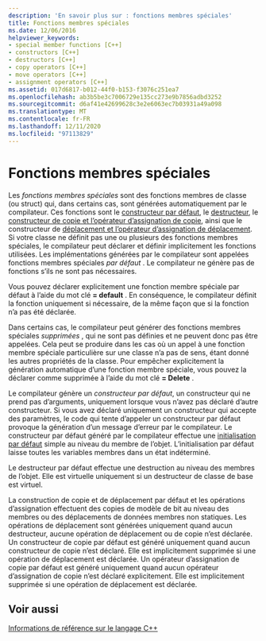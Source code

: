 ```yaml
---
description: 'En savoir plus sur : fonctions membres spéciales'
title: Fonctions membres spéciales
ms.date: 12/06/2016
helpviewer_keywords:
- special member functions [C++]
- constructors [C++]
- destructors [C++]
- copy operators [C++]
- move operators [C++]
- assignment operators [C++]
ms.assetid: 017d6817-b012-44f0-b153-f3076c251ea7
ms.openlocfilehash: ab3b5be3c7006729e135cc273e9b7856adbd3252
ms.sourcegitcommit: d6af41e42699628c3e2e6063ec7b03931a49a098
ms.translationtype: MT
ms.contentlocale: fr-FR
ms.lasthandoff: 12/11/2020
ms.locfileid: "97113829"
---
```

# <a name="special-member-functions"></a>Fonctions membres spéciales

Les *fonctions membres spéciales* sont des fonctions membres de classe (ou struct) qui, dans certains cas, sont générées automatiquement par le compilateur. Ces fonctions sont le [constructeur par défaut](constructors-cpp.md#default_constructors), le [destructeur](destructors-cpp.md), le [constructeur de copie et l’opérateur d’assignation de copie](copy-constructors-and-copy-assignment-operators-cpp.md), ainsi que le constructeur de [déplacement et l’opérateur d’assignation de déplacement](move-constructors-and-move-assignment-operators-cpp.md). Si votre classe ne définit pas une ou plusieurs des fonctions membres spéciales, le compilateur peut déclarer et définir implicitement les fonctions utilisées. Les implémentations générées par le compilateur sont appelées fonctions membres spéciales *par défaut* . Le compilateur ne génère pas de fonctions s’ils ne sont pas nécessaires.

Vous pouvez déclarer explicitement une fonction membre spéciale par défaut à l’aide du mot clé **= default** . En conséquence, le compilateur définit la fonction uniquement si nécessaire, de la même façon que si la fonction n’a pas été déclarée.

Dans certains cas, le compilateur peut générer des fonctions membres spéciales *supprimées* , qui ne sont pas définies et ne peuvent donc pas être appelées. Cela peut se produire dans les cas où un appel à une fonction membre spéciale particulière sur une classe n’a pas de sens, étant donné les autres propriétés de la classe. Pour empêcher explicitement la génération automatique d’une fonction membre spéciale, vous pouvez la déclarer comme supprimée à l’aide du mot clé **= Delete** .

Le compilateur génère un *constructeur par défaut*, un constructeur qui ne prend pas d’arguments, uniquement lorsque vous n’avez pas déclaré d’autre constructeur. Si vous avez déclaré uniquement un constructeur qui accepte des paramètres, le code qui tente d’appeler un constructeur par défaut provoque la génération d’un message d’erreur par le compilateur. Le constructeur par défaut généré par le compilateur effectue une [initialisation par défaut](initializers.md#default_initialization) simple au niveau du membre de l’objet. L’initialisation par défaut laisse toutes les variables membres dans un état indéterminé.

Le destructeur par défaut effectue une destruction au niveau des membres de l’objet. Elle est virtuelle uniquement si un destructeur de classe de base est virtuel.

La construction de copie et de déplacement par défaut et les opérations d’assignation effectuent des copies de modèle de bit au niveau des membres ou des déplacements de données membres non statiques. Les opérations de déplacement sont générées uniquement quand aucun destructeur, aucune opération de déplacement ou de copie n’est déclarée. Un constructeur de copie par défaut est généré uniquement quand aucun constructeur de copie n’est déclaré. Elle est implicitement supprimée si une opération de déplacement est déclarée. Un opérateur d’assignation de copie par défaut est généré uniquement quand aucun opérateur d’assignation de copie n’est déclaré explicitement. Elle est implicitement supprimée si une opération de déplacement est déclarée.

## <a name="see-also"></a>Voir aussi

[Informations de référence sur le langage C++](cpp-language-reference.md)

